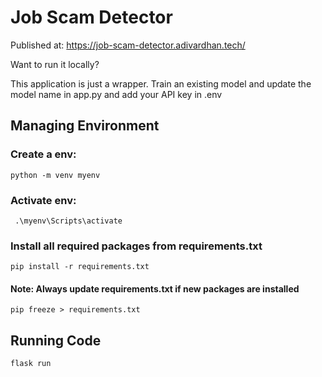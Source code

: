 # Job Scam Detector

Published at: https://job-scam-detector.adivardhan.tech/


Want to run it locally?

This application is just a wrapper. Train an existing model and update the model name in app.py and add your API key in .env

## Managing Environment 
### Create a env:
    python -m venv myenv

### Activate env:
     .\myenv\Scripts\activate

### Install all required packages from requirements.txt
    pip install -r requirements.txt

#### Note: Always update requirements.txt if new packages are installed
    pip freeze > requirements.txt

## Running Code
    flask run
 
